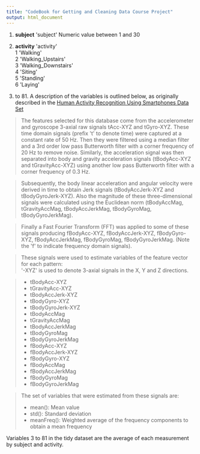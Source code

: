 ```yaml
---
title: "CodeBook for Getting and Cleaning Data Course Project"
output: html_document
---
```


1. **subject**  'subject'
        Numeric value between 1 and 30

2. **activity** 'activity'  
        1 'Walking'  
        2 'Walking_Upstairs'  
        3 'Walking_Downstairs'  
        4 'Siting'  
        5 'Standing'  
        6 'Laying'  

3. to 81.  A description of the variables is outlined below, as originally described
in the <a href="http://archive.ics.uci.edu/ml/datasets/Human+Activity+Recognition+Using+Smartphones">
Human Activity Recognition Using Smartphones Data Set</a>

>The features selected for this database come from the accelerometer and gyroscope 3-axial raw signals tAcc-XYZ and tGyro-XYZ. These time domain signals (prefix 't' to denote time) were captured at a constant rate of 50 Hz. Then they were filtered using a median filter and a 3rd order low pass Butterworth filter with a corner frequency of 20 Hz to remove noise. Similarly, the acceleration signal was then separated into body and gravity acceleration signals (tBodyAcc-XYZ and tGravityAcc-XYZ) using another low pass Butterworth filter with a corner frequency of 0.3 Hz. 

>Subsequently, the body linear acceleration and angular velocity were derived in time to obtain Jerk signals (tBodyAccJerk-XYZ and tBodyGyroJerk-XYZ). Also the magnitude of these three-dimensional signals were calculated using the Euclidean norm (tBodyAccMag, tGravityAccMag, tBodyAccJerkMag, tBodyGyroMag, tBodyGyroJerkMag). 

>Finally a Fast Fourier Transform (FFT) was applied to some of these signals producing fBodyAcc-XYZ, fBodyAccJerk-XYZ, fBodyGyro-XYZ, fBodyAccJerkMag, fBodyGyroMag, fBodyGyroJerkMag. (Note the 'f' to indicate frequency domain signals). 

>These signals were used to estimate variables of the feature vector for each pattern:  
>'-XYZ' is used to denote 3-axial signals in the X, Y and Z directions.

>* tBodyAcc-XYZ
>* tGravityAcc-XYZ
>* tBodyAccJerk-XYZ
>* tBodyGyro-XYZ
>* tBodyGyroJerk-XYZ
>* tBodyAccMag
>* tGravityAccMag
>* tBodyAccJerkMag
>* tBodyGyroMag
>* tBodyGyroJerkMag
>* fBodyAcc-XYZ
>* fBodyAccJerk-XYZ
>* fBodyGyro-XYZ
>* fBodyAccMag
>* fBodyAccJerkMag
>* fBodyGyroMag
>* fBodyGyroJerkMag

>The set of variables that were estimated from these signals are: 
>* mean(): Mean value
>* std(): Standard deviation
>* meanFreq(): Weighted average of the frequency components to obtain a mean frequency

Variables 3 to 81 in the tidy dataset are the average of each measurement by subject and activity.